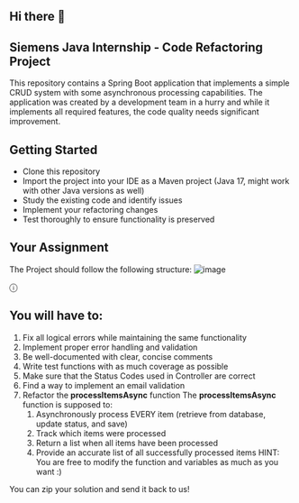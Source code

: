## Hi there 👋


## Siemens Java Internship - Code Refactoring Project

This repository contains a Spring Boot application that implements a simple CRUD system with some asynchronous processing capabilities. The application was created by a development team in a hurry and while it implements all required features, the code quality needs significant improvement.

## Getting Started
- Clone this repository
- Import the project into your IDE as a Maven project (Java 17, might work with other Java versions as well)
- Study the existing code and identify issues
- Implement your refactoring changes
- Test thoroughly to ensure functionality is preserved

## Your Assignment
  The Project should follow the following structure:
![image](https://github.com/user-attachments/assets/ab45f225-ff1f-4ff7-bbaa-3d5d0c21e7b1)

ⓘ
##  You will have to:
1. Fix all logical errors while maintaining the same functionality
2. Implement proper error handling and validation
3. Be well-documented with clear, concise comments
4. Write test functions with as much coverage as possible
5. Make sure that the Status Codes used in Controller are correct
6. Find a way to implement an email validation
7. Refactor the **processItemsAsync** function
    The **processItemsAsync** function is supposed to:
      1. Asynchronously process EVERY item (retrieve from database, update status, and save)
      2. Track which items were processed
      3. Return a list when all items have been processed
      4. Provide an accurate list of all successfully processed items
      HINT: You are free to modify the function and variables as much as you want :)


You can zip your solution and send it back to us!
